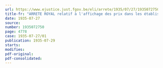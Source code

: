 ```yaml
---
url: https://www.ejustice.just.fgov.be/eli/arrete/1935/07/27/1935072750/justel
title-fr: "ARRETE ROYAL relatif à l'affichage des prix dans les établissements fournissant du logement ou des repas <modifiait 1935-06-27/30>"
date: 1935-07-27
source:
number: 1935072750
page: 4778
case: 1935-07-27/01
publication: 1935-07-29
starts:
modifies:
pdf-original:
pdf-consolidated:
---
```


